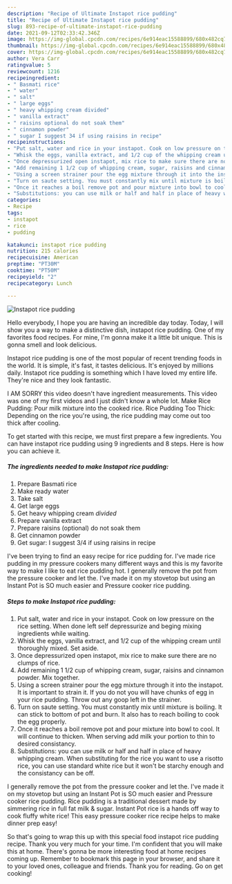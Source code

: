 ```yaml
---
description: "Recipe of Ultimate Instapot rice pudding"
title: "Recipe of Ultimate Instapot rice pudding"
slug: 893-recipe-of-ultimate-instapot-rice-pudding
date: 2021-09-12T02:33:42.346Z
image: https://img-global.cpcdn.com/recipes/6e914eac15588899/680x482cq70/instapot-rice-pudding-recipe-main-photo.jpg
thumbnail: https://img-global.cpcdn.com/recipes/6e914eac15588899/680x482cq70/instapot-rice-pudding-recipe-main-photo.jpg
cover: https://img-global.cpcdn.com/recipes/6e914eac15588899/680x482cq70/instapot-rice-pudding-recipe-main-photo.jpg
author: Vera Carr
ratingvalue: 5
reviewcount: 1216
recipeingredient:
- " Basmati rice"
- " water"
- " salt"
- " large eggs"
- " heavy whipping cream divided"
- " vanilla extract"
- " raisins optional do not soak them"
- " cinnamon powder"
- " sugar I suggest 34 if using raisins in recipe"
recipeinstructions:
- "Put salt, water and rice in your instapot. Cook on low pressure on the rice setting. When done left self depressurize and beging mixing ingredients while waiting."
- "Whisk the eggs, vanilla extract, and 1/2 cup of the whipping cream until thoroughly mixed. Set aside."
- "Once depressurized open instapot, mix rice to make sure there are no clumps of rice."
- "Add remaining 1 1/2 cup of whipping cream, sugar, raisins and cinnamon powder. Mix together."
- "Using a screen strainer pour the egg mixture through it into the instapot. It is important to strain it. If you do not you will have chunks of egg in your rice pudding. Throw out any goop left in the strainer."
- "Turn on saute setting. You must constantly mix until mixture is boiling. It can stick to bottom of pot and burn. It also has to reach boiling to cook the egg properly."
- "Once it reaches a boil remove pot and pour mixture into bowl to cool. It will continue to thicken. When serving add milk your portion to thin to desired consistancy."
- "Substitutions: you can use milk or half and half in place of heavy whipping cream. When substituting for the rice you want to use a risotto rice, you can use standard white rice but it won&#39;t be starchy enough and the consistancy can be off."
categories:
- Recipe
tags:
- instapot
- rice
- pudding

katakunci: instapot rice pudding 
nutrition: 215 calories
recipecuisine: American
preptime: "PT30M"
cooktime: "PT50M"
recipeyield: "2"
recipecategory: Lunch

---
```



![Instapot rice pudding](https://img-global.cpcdn.com/recipes/6e914eac15588899/680x482cq70/instapot-rice-pudding-recipe-main-photo.jpg)

Hello everybody, I hope you are having an incredible day today. Today, I will show you a way to make a distinctive dish, instapot rice pudding. One of my favorites food recipes. For mine, I'm gonna make it a little bit unique. This is gonna smell and look delicious.

Instapot rice pudding is one of the most popular of recent trending foods in the world. It is simple, it's fast, it tastes delicious. It's enjoyed by millions daily. Instapot rice pudding is something which I have loved my entire life. They're nice and they look fantastic.

I AM SORRY this video doesn&#39;t have ingredient measurements. This video was one of my first videos and I just didn&#39;t know a whole lot. Make Rice Pudding: Pour milk mixture into the cooked rice. Rice Pudding Too Thick: Depending on the rice you&#39;re using, the rice pudding may come out too thick after cooling.


To get started with this recipe, we must first prepare a few ingredients. You can have instapot rice pudding using 9 ingredients and 8 steps. Here is how you can achieve it.

<!--inarticleads1-->

##### The ingredients needed to make Instapot rice pudding:

1. Prepare  Basmati rice
1. Make ready  water
1. Take  salt
1. Get  large eggs
1. Get  heavy whipping cream *divided*
1. Prepare  vanilla extract
1. Prepare  raisins (optional) do not soak them
1. Get  cinnamon powder
1. Get  sugar: I suggest 3/4 if using raisins in recipe


I&#39;ve been trying to find an easy recipe for rice pudding for. I&#39;ve made rice pudding in my pressure cookers many different ways and this is my favorite way to make I like to eat rice pudding hot. I generally remove the pot from the pressure cooker and let the. I&#39;ve made it on my stovetop but using an Instant Pot is SO much easier and Pressure cooker rice pudding. 

<!--inarticleads2-->

##### Steps to make Instapot rice pudding:

1. Put salt, water and rice in your instapot. Cook on low pressure on the rice setting. When done left self depressurize and beging mixing ingredients while waiting.
1. Whisk the eggs, vanilla extract, and 1/2 cup of the whipping cream until thoroughly mixed. Set aside.
1. Once depressurized open instapot, mix rice to make sure there are no clumps of rice.
1. Add remaining 1 1/2 cup of whipping cream, sugar, raisins and cinnamon powder. Mix together.
1. Using a screen strainer pour the egg mixture through it into the instapot. It is important to strain it. If you do not you will have chunks of egg in your rice pudding. Throw out any goop left in the strainer.
1. Turn on saute setting. You must constantly mix until mixture is boiling. It can stick to bottom of pot and burn. It also has to reach boiling to cook the egg properly.
1. Once it reaches a boil remove pot and pour mixture into bowl to cool. It will continue to thicken. When serving add milk your portion to thin to desired consistancy.
1. Substitutions: you can use milk or half and half in place of heavy whipping cream. When substituting for the rice you want to use a risotto rice, you can use standard white rice but it won&#39;t be starchy enough and the consistancy can be off.


I generally remove the pot from the pressure cooker and let the. I&#39;ve made it on my stovetop but using an Instant Pot is SO much easier and Pressure cooker rice pudding. Rice pudding is a traditional dessert made by simmering rice in full fat milk &amp; sugar. Instant Pot rice is a hands off way to cook fluffy white rice! This easy pressure cooker rice recipe helps to make dinner prep easy! 

So that's going to wrap this up with this special food instapot rice pudding recipe. Thank you very much for your time. I'm confident that you will make this at home. There's gonna be more interesting food at home recipes coming up. Remember to bookmark this page in your browser, and share it to your loved ones, colleague and friends. Thank you for reading. Go on get cooking!
